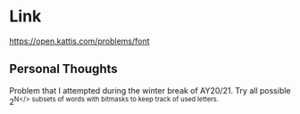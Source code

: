 # Link

https://open.kattis.com/problems/font

## Personal Thoughts

Problem that I attempted during the winter break of AY20/21. Try all possible 2<sup>N</> subsets of words with bitmasks to keep track of used letters.

